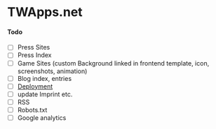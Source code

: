 # TWApps.net

#### Todo
- [ ] Press Sites
- [ ] Press Index
- [ ] Game Sites (custom Background linked in frontend template, icon, screenshots, animation)
- [ ] Blog index, entries
- [ ] [Deployment](https://gohugo.io/hosting-and-deployment/deployment-with-rsync/)
- [ ] update Imprint etc.
- [ ] RSS
- [ ] Robots.txt
- [ ] Google analytics
